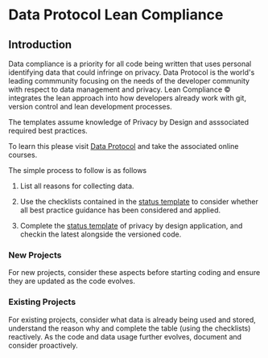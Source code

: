 # Data Protocol Lean Compliance

## Introduction

Data compliance is a priority for all code being written that uses personal identifying data that could infringe on privacy. Data Protocol is the world's leading commmunity focusing on the needs of the developer community with respect to data management and privacy. Lean Compliance &copy; integrates the lean approach into how developers already work with git, version control and lean development processes.

The templates assume knowledge of Privacy by Design and asssociated required best practices.

To learn this please visit [Data Protocol](https://dataprotocol.com) and take the associated online courses.

The simple process to follow is as follows

1. List all reasons for collecting data.

1. Use the checklists contained in the [status template](./status.md) to consider whether all best practice guidance has been considered and applied.

1. Complete the [status template](./status.md) of privacy by design application, and checkin the latest alongside the versioned code.

### New Projects

For new projects, consider these aspects before starting coding and ensure they are updated as the code evolves.

### Existing Projects

For existing projects, consider what data is already being used and stored, understand the reason why and complete the table (using the checklists) reactively. As the code and data usage further evolves, document and consider proactively.
